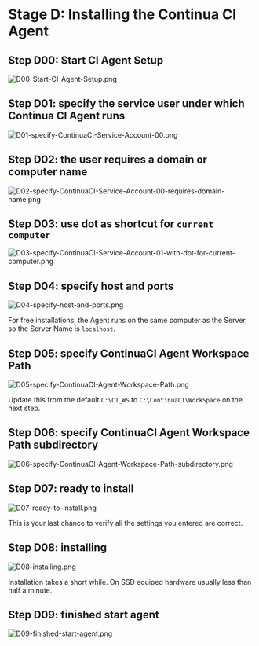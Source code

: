 # Stage D: Installing the Continua CI Agent

## Step D00: Start CI Agent Setup
![D00-Start-CI-Agent-Setup.png](Stage-D-Continua-CI-Installing-Agent\D00-Start-CI-Agent-Setup.png)

## Step D01: specify the service user under which Continua CI Agent runs
![D01-specify-ContinuaCI-Service-Account-00.png](Stage-D-Continua-CI-Installing-Agent\D01-specify-ContinuaCI-Service-Account-00.png)

## Step D02: the user requires a domain or computer name
![D02-specify-ContinuaCI-Service-Account-00-requires-domain-name.png](Stage-D-Continua-CI-Installing-Agent\D02-specify-ContinuaCI-Service-Account-00-requires-domain-name.png)

## Step D03: use dot as shortcut for `current computer`
![D03-specify-ContinuaCI-Service-Account-01-with-dot-for-current-computer.png](Stage-D-Continua-CI-Installing-Agent\D03-specify-ContinuaCI-Service-Account-01-with-dot-for-current-computer.png)

## Step D04: specify host and ports
![D04-specify-host-and-ports.png](Stage-D-Continua-CI-Installing-Agent\D04-specify-host-and-ports.png)

For free installations, the Agent runs on the same computer as the Server, so the Server Name is `localhost`.

## Step D05: specify ContinuaCI Agent Workspace Path
![D05-specify-ContinuaCI-Agent-Workspace-Path.png](Stage-D-Continua-CI-Installing-Agent\D05-specify-ContinuaCI-Agent-Workspace-Path.png)

Update this from the default `C:\CI_WS` to `C:\ContinuaCI\WorkSpace` on the next step.

## Step D06: specify ContinuaCI Agent Workspace Path subdirectory
![D06-specify-ContinuaCI-Agent-Workspace-Path-subdirectory.png](Stage-D-Continua-CI-Installing-Agent\D06-specify-ContinuaCI-Agent-Workspace-Path-subdirectory.png)

## Step D07: ready to install
![D07-ready-to-install.png](Stage-D-Continua-CI-Installing-Agent\D07-ready-to-install.png)

This is your last chance to verify all the settings you entered are correct.

## Step D08: installing
![D08-installing.png](Stage-D-Continua-CI-Installing-Agent\D08-installing.png)

Installation takes a short while. On SSD equiped hardware usually less than half a minute.

## Step D09: finished start agent
![D09-finished-start-agent.png](Stage-D-Continua-CI-Installing-Agent\D09-finished-start-agent.png)
